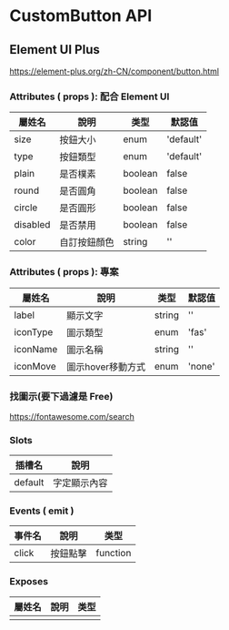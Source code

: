 # CustomButton API

## Element UI Plus
https://element-plus.org/zh-CN/component/button.html

### Attributes ( props ): 配合 Element UI
| 屬姓名     | 說明         | 类型    | 默認值     |
| --------- | ------------ | ------- | --------- |
| size      | 按鈕大小      | enum    | 'default' |
| type      | 按鈕類型      | enum    | 'default' |
| plain     | 是否樸素      | boolean | false     |
| round     | 是否圓角      | boolean | false     |
| circle    | 是否圓形      | boolean | false     |
| disabled  | 是否禁用      | boolean | false     |
| color     | 自訂按鈕顏色   | string  | ''       |

### Attributes ( props ): 專案
| 屬姓名     | 說明             | 类型    | 默認值     |
| --------- | ---------------- | ------- | --------- |
| label     | 顯示文字          | string  | ''        |
| iconType  | 圖示類型          | enum    | 'fas'     |
| iconName  | 圖示名稱          | string  | ''        |
| iconMove  | 圖示hover移動方式 | enum    | 'none'    |

### 找圖示(要下過濾是 Free)
https://fontawesome.com/search

### Slots
| 插槽名     | 說明         |
| --------- | ------------ |
| default   | 字定顯示內容  |

### Events ( emit )
| 事件名     | 說明         | 类型     |
| --------- | ------------ | -------- |
| click     | 按鈕點擊      | function |

### Exposes
| 屬姓名     | 說明         | 类型   |
| --------- | ------------ | ------ |
|           |              |        |